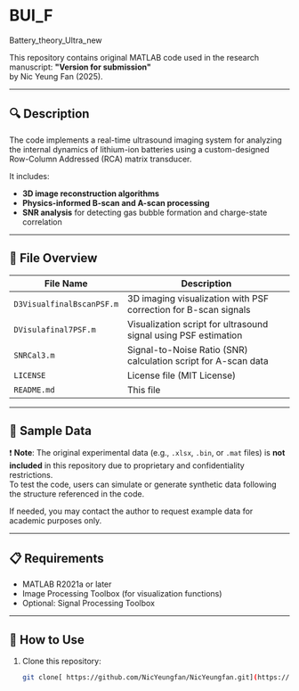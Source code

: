 # BUI_F
Battery_theory_Ultra_new



This repository contains original MATLAB code used in the research manuscript:
**"Version for submission"**  
by Nic Yeung Fan (2025).

---

## 🔍 Description

The code implements a real-time ultrasound imaging system for analyzing the internal dynamics of lithium-ion batteries using a custom-designed Row-Column Addressed (RCA) matrix transducer.

It includes:
- **3D image reconstruction algorithms**
- **Physics-informed B-scan and A-scan processing**
- **SNR analysis** for detecting gas bubble formation and charge-state correlation

---

## 📂 File Overview

| File Name              | Description |
|------------------------|-------------|
| `D3VisualfinalBscanPSF.m` | 3D imaging visualization with PSF correction for B-scan signals |
| `DVisulafinal7PSF.m`      | Visualization script for ultrasound signal using PSF estimation |
| `SNRCal3.m`               | Signal-to-Noise Ratio (SNR) calculation script for A-scan data |
| `LICENSE`                 | License file (MIT License) |
| `README.md`              | This file |

---

## 🧪 Sample Data

❗ **Note**: The original experimental data (e.g., `.xlsx`, `.bin`, or `.mat` files) is **not included** in this repository due to proprietary and confidentiality restrictions.  
To test the code, users can simulate or generate synthetic data following the structure referenced in the code.

If needed, you may contact the author to request example data for academic purposes only.

---

## 📋 Requirements

- MATLAB R2021a or later
- Image Processing Toolbox (for visualization functions)
- Optional: Signal Processing Toolbox

---

## 🚀 How to Use

1. Clone this repository:
   ```bash
   git clone[ https://github.com/NicYeungfan/NicYeungfan.git](https://github.com/NicYeungfan/BUI_F)

